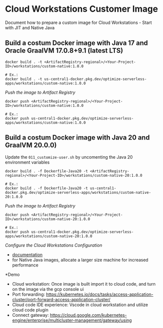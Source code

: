# Cloud Workstations Customer Image
Document how to prepare a custom image for Cloud Workstations - Start with JIT and Native Java

## Build a costum Docker image with Java 17 and Oracle GraalVM 17.0.8+9.1 (latest LTS)
```shell
docker build . -t <ArtifactRegistry-regional>/<Your-Project-ID>/workstations/custom-native:1.0.0

# Ex.:
docker build . -t us-central1-docker.pkg.dev/optimize-serverless-apps/workstations/custom-native:1.0.0
```

*Push the image to Artifact Registry*
```shell
docker push <ArtifactRegistry-regional>/<Your-Project-ID>/workstations/custom-native:1.0.0

# Ex.:
docker push us-central1-docker.pkg.dev/optimize-serverless-apps/workstations/custom-native:1.0.0
```

## Build a costum Docker image with Java 20 and GraalVM 20.0.0)
Update the ```011_customize-user.sh``` by uncomenting the Java 20 environment variables

```shell
docker build . -f Dockerfile-Java20 -t <ArtifactRegistry-regional>/<Your-Project-ID>/workstations/custom-native-20:1.0.0

# Ex.:
docker build . -f Dockerfile-Java20 -t us-central1-docker.pkg.dev/optimize-serverless-apps/workstations/custom-native-20:1.0.0
```

*Push the image to Artifact Registry*
```shell
docker push <ArtifactRegistry-regional>/<Your-Project-ID>/workstations/custom-native-20:1.0.0

# Ex.:
docker push us-central1-docker.pkg.dev/optimize-serverless-apps/workstations/custom-native-20:1.0.0
```

*Configure the Cloud Workstations Configuration*
- [documentation](https://cloud.google.com/workstations)
- for Native Java images, allocate a larger size machine for increased performance

*Demo 

- Cloud workstation: Once image is built import it to cloud code, and turn on the image via the gcp console ui 
- Port forwarding: https://kubernetes.io/docs/tasks/access-application-cluster/port-forward-access-application-cluster/ 
- Cloud code IDE experience: Vscode in cloud workstation and utilize cloud code plugin
- Connect gateway: https://cloud.google.com/kubernetes-engine/enterprise/multicluster-management/gateway/using
